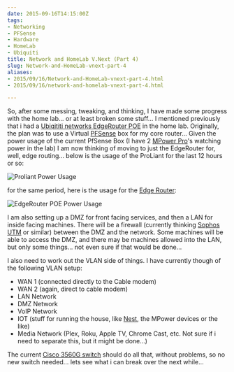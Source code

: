 ```yaml
---
date: 2015-09-16T14:15:00Z
tags:
- Networking
- PFSense
- Hardware
- HomeLab
- Ubiquiti
title: Network and HomeLab V.Next (Part 4)
slug: Network-and-HomeLab-vnext-part-4
aliases:
- 2015/09/16/Network-and-HomeLab-vnext-part-4.html
- 2015/09/16/network-and-homelab-vnext-part-4.html

---
```

 
 
 

So, after some messing, tweaking, and thinking, I have made some progress with the home lab... or at least broken some stuff... I mentioned previously that i had a [Ubiqititi networks EdgeRouter POE][1] in the home lab. Originally, the plan was to use a Virtual [PFSense][3] box for my core router... Given the power usage of the current PfSense Box (I have 2 [MPower Pro][2]'s watching power in the lab) I am now thinking of moving to just the EdgeRouter for, well, edge routing...  below is the usage of the ProLiant for the last 12 hours or so:

![Proliant Power Usage](https://www.tiernanotoole.ie/post_images/2015/09/16/20150916-proliant-power-usage.PNG)

for the same period, here is the usage for the [Edge Router][4]:

![EdgeRouter POE Power Usage](https://www.tiernanotoole.ie/post_images/2015/09/16/20150916-edgerouter-power-usage.PNG)

I am also setting up a DMZ for front facing services, and then a LAN for inside facing machines. There will be a firewall (currently thinking [Sophos UTM][5] or similar) between the DMZ and the network. Some machines will be able to access the DMZ, and there may be machines allowed into the LAN, but only some things... not even sure if that would be done...

I also need to work out the VLAN side of things. I have currently though of the following VLAN setup:

* WAN 1 (connected directly to the Cable modem)
* WAN 2 (again, direct to cable modem)
* LAN Network
* DMZ Network
* VoIP Network
* IOT (stuff for running the house, like [Nest][6], the MPower devices or the like)
* Media Network (Plex, Roku, Apple TV, Chrome Cast, etc. Not sure if i need to separate this, but it might be done...)

The current [Cisco 3560G switch][7] should do all that, without problems, so no new switch needed... lets see what i can break over the next while...

[1]: https://www.tiernanotoole.ie/2015/08/05/Ubiquiti-EdgeRouter-POE-In-the-lab.html
[2]: https://www.ubnt.com/mfi/mpower/
[3]: http://www.pfsense.org
[4]: https://www.ubnt.com/edgemax/edgerouter-poe/
[5]: https://www.sophos.com/en-us/products/unified-threat-management.aspx
[6]: https://nest.com/ie/thermostat/meet-nest-thermostat/
[7]: http://www.cisco.com/c/en/us/products/switches/catalyst-3560-series-switches/index.html
